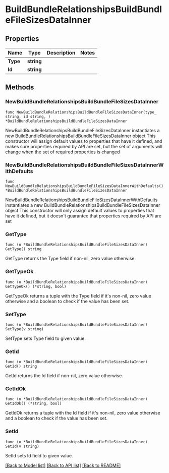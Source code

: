 # BuildBundleRelationshipsBuildBundleFileSizesDataInner

## Properties

Name | Type | Description | Notes
------------ | ------------- | ------------- | -------------
**Type** | **string** |  | 
**Id** | **string** |  | 

## Methods

### NewBuildBundleRelationshipsBuildBundleFileSizesDataInner

`func NewBuildBundleRelationshipsBuildBundleFileSizesDataInner(type_ string, id string, ) *BuildBundleRelationshipsBuildBundleFileSizesDataInner`

NewBuildBundleRelationshipsBuildBundleFileSizesDataInner instantiates a new BuildBundleRelationshipsBuildBundleFileSizesDataInner object
This constructor will assign default values to properties that have it defined,
and makes sure properties required by API are set, but the set of arguments
will change when the set of required properties is changed

### NewBuildBundleRelationshipsBuildBundleFileSizesDataInnerWithDefaults

`func NewBuildBundleRelationshipsBuildBundleFileSizesDataInnerWithDefaults() *BuildBundleRelationshipsBuildBundleFileSizesDataInner`

NewBuildBundleRelationshipsBuildBundleFileSizesDataInnerWithDefaults instantiates a new BuildBundleRelationshipsBuildBundleFileSizesDataInner object
This constructor will only assign default values to properties that have it defined,
but it doesn't guarantee that properties required by API are set

### GetType

`func (o *BuildBundleRelationshipsBuildBundleFileSizesDataInner) GetType() string`

GetType returns the Type field if non-nil, zero value otherwise.

### GetTypeOk

`func (o *BuildBundleRelationshipsBuildBundleFileSizesDataInner) GetTypeOk() (*string, bool)`

GetTypeOk returns a tuple with the Type field if it's non-nil, zero value otherwise
and a boolean to check if the value has been set.

### SetType

`func (o *BuildBundleRelationshipsBuildBundleFileSizesDataInner) SetType(v string)`

SetType sets Type field to given value.


### GetId

`func (o *BuildBundleRelationshipsBuildBundleFileSizesDataInner) GetId() string`

GetId returns the Id field if non-nil, zero value otherwise.

### GetIdOk

`func (o *BuildBundleRelationshipsBuildBundleFileSizesDataInner) GetIdOk() (*string, bool)`

GetIdOk returns a tuple with the Id field if it's non-nil, zero value otherwise
and a boolean to check if the value has been set.

### SetId

`func (o *BuildBundleRelationshipsBuildBundleFileSizesDataInner) SetId(v string)`

SetId sets Id field to given value.



[[Back to Model list]](../README.md#documentation-for-models) [[Back to API list]](../README.md#documentation-for-api-endpoints) [[Back to README]](../README.md)


